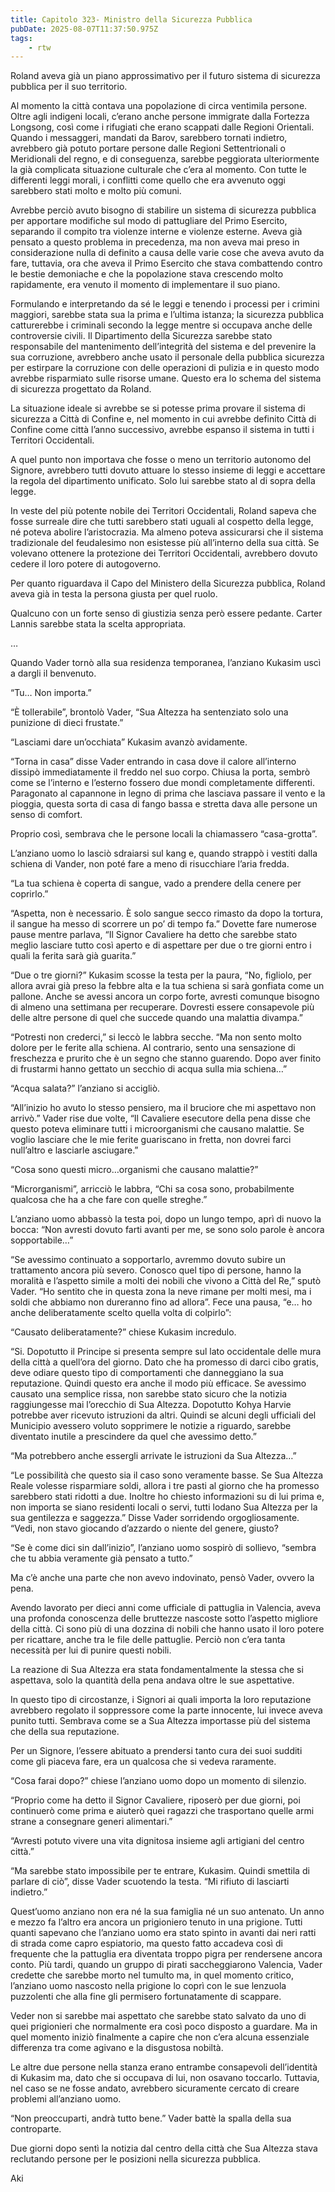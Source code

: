 ```yaml
---
title: Capitolo 323- Ministro della Sicurezza Pubblica
pubDate: 2025-08-07T11:37:50.975Z
tags:
    - rtw
---
```







Roland aveva già un piano approssimativo per il futuro sistema di sicurezza pubblica per il suo territorio.


Al momento la città contava una popolazione di circa ventimila persone. Oltre agli indigeni locali, c’erano anche persone immigrate dalla Fortezza Longsong, così come i rifugiati che erano scappati dalle Regioni Orientali. Quando i messaggeri, mandati da Barov, sarebbero tornati indietro, avrebbero già potuto portare persone dalle Regioni Settentrionali o Meridionali del regno, e di conseguenza, sarebbe peggiorata ulteriormente la già complicata situazione culturale che c’era al momento. Con tutte le differenti leggi morali, i conflitti come quello che era avvenuto oggi sarebbero stati molto e molto più comuni.


Avrebbe perciò avuto bisogno di stabilire un sistema di sicurezza pubblica per apportare modifiche sul modo di pattugliare del Primo Esercito, separando il compito tra violenze interne e violenze esterne. Aveva già pensato a questo problema in precedenza, ma non aveva mai preso in considerazione nulla di definito a causa delle varie cose che aveva avuto da fare, tuttavia, ora che aveva il Primo Esercito che stava combattendo contro le bestie demoniache e che la popolazione stava crescendo molto rapidamente, era venuto il momento di implementare il suo piano.


Formulando e interpretando da sé le leggi e tenendo i processi per i crimini maggiori, sarebbe stata sua la prima e l’ultima istanza; la sicurezza pubblica catturerebbe i criminali secondo la legge mentre si occupava anche delle controversie civili. Il Dipartimento della Sicurezza sarebbe stato responsabile del mantenimento dell’integrità del sistema e del prevenire la sua corruzione, avrebbero anche usato il personale della pubblica sicurezza per estirpare la corruzione con delle operazioni di pulizia e in questo modo avrebbe risparmiato sulle risorse umane. Questo era lo schema del sistema di sicurezza progettato da Roland.


La situazione ideale si avrebbe se si potesse prima provare il sistema di sicurezza a Città di Confine e, nel momento in cui avrebbe definito Città di Confine come città l’anno successivo, avrebbe espanso il sistema in tutti i Territori Occidentali.


A quel punto non importava che fosse o meno un territorio autonomo del Signore, avrebbero tutti dovuto attuare lo stesso insieme di leggi e accettare la regola del dipartimento unificato. Solo lui sarebbe stato al di sopra della legge.


In veste del più potente nobile dei Territori Occidentali, Roland sapeva che fosse surreale dire che tutti sarebbero stati uguali al cospetto della legge, né poteva abolire l’aristocrazia. Ma almeno poteva assicurarsi che il sistema tradizionale del feudalesimo non esistesse più all’interno della sua città. Se volevano ottenere la protezione dei Territori Occidentali, avrebbero dovuto cedere il loro potere di autogoverno.


Per quanto riguardava il Capo del Ministero della Sicurezza pubblica, Roland aveva già in testa la persona giusta per quel ruolo.


Qualcuno con un forte senso di giustizia senza però essere pedante. Carter Lannis sarebbe stata la scelta appropriata.


…


Quando Vader tornò alla sua residenza temporanea, l’anziano Kukasim uscì a dargli il benvenuto.


“Tu… Non importa.”


“È tollerabile”, brontolò Vader, “Sua Altezza ha sentenziato solo una punizione di dieci frustate.”


“Lasciami dare un’occhiata” Kukasim avanzò avidamente.


“Torna in casa” disse Vader entrando in casa dove il calore all’interno dissipò immediatamente il freddo nel suo corpo. Chiusa la porta, sembrò come se l’interno e l’esterno fossero due mondi completamente differenti. Paragonato al capannone in legno di prima che lasciava passare il vento e la pioggia, questa sorta di casa di fango bassa e stretta dava alle persone un senso di comfort.


Proprio così, sembrava che le persone locali la chiamassero “casa-grotta”.


L’anziano uomo lo lasciò sdraiarsi sul kang e, quando strappò i vestiti dalla schiena di Vander, non poté fare a meno di risucchiare l’aria fredda.


“La tua schiena è coperta di sangue, vado a prendere della cenere per coprirlo.”


“Aspetta, non è necessario. È solo sangue secco rimasto da dopo la tortura, il sangue ha messo di scorrere un po’ di tempo fa.” Dovette fare numerose pause mentre parlava, “Il Signor Cavaliere ha detto che sarebbe stato meglio lasciare tutto così aperto e di aspettare per due o tre giorni entro i quali la ferita sarà già guarita.”


“Due o tre giorni?” Kukasim scosse la testa per la paura, “No, figliolo, per allora avrai già preso la febbre alta e la tua schiena si sarà gonfiata come un pallone. Anche se avessi ancora un corpo forte, avresti comunque bisogno di almeno una settimana per recuperare. Dovresti essere consapevole più delle altre persone di quel che succede quando una malattia divampa.”


“Potresti non crederci,” si leccò le labbra secche. “Ma non sento molto dolore per le ferite alla schiena. Al contrario, sento una sensazione di freschezza e prurito che è un segno che stanno guarendo. Dopo aver finito di frustarmi hanno gettato un secchio di acqua sulla mia schiena…”


“Acqua salata?” l’anziano si accigliò.


“All’inizio ho avuto lo stesso pensiero, ma il bruciore che mi aspettavo non arrivò.” Vader rise due volte, “Il Cavaliere esecutore della pena disse che questo poteva eliminare tutti i microorganismi che causano malattie. Se voglio lasciare che le mie ferite guariscano in fretta, non dovrei farci null’altro e lasciarle asciugare.”


“Cosa sono questi micro…organismi che causano malattie?”


“Microrganismi”, arricciò le labbra, “Chi sa cosa sono, probabilmente qualcosa che ha a che fare con quelle streghe.”


L’anziano uomo abbassò la testa poi, dopo un lungo tempo, aprì di nuovo la bocca: “Non avresti dovuto farti avanti per me, se sono solo parole è ancora sopportabile…”


“Se avessimo continuato a sopportarlo, avremmo dovuto subire un trattamento ancora più severo. Conosco quel tipo di persone, hanno la moralità e l’aspetto simile a molti dei nobili che vivono a Città del Re,” sputò Vader. “Ho sentito che in questa zona la neve rimane per molti mesi, ma i soldi che abbiamo non dureranno fino ad allora”. Fece una pausa, “e… ho anche deliberatamente scelto quella volta di colpirlo”:


“Causato deliberatamente?” chiese Kukasim incredulo.


“Si. Dopotutto il Principe si presenta sempre sul lato occidentale delle mura della città a quell’ora del giorno. Dato che ha promesso di darci cibo gratis, deve odiare questo tipo di comportamenti che danneggiano la sua reputazione. Quindi questo era anche il modo più efficace. Se avessimo causato una semplice rissa, non sarebbe stato sicuro che la notizia raggiungesse mai l’orecchio di Sua Altezza. Dopotutto Kohya Harvie potrebbe aver ricevuto istruzioni da altri. Quindi se alcuni degli ufficiali del Municipio avessero voluto sopprimere le notizie a riguardo, sarebbe diventato inutile a prescindere da quel che avessimo detto.”


“Ma potrebbero anche essergli arrivate le istruzioni da Sua Altezza…”


“Le possibilità che questo sia il caso sono veramente basse. Se Sua Altezza Reale volesse risparmiare soldi, allora i tre pasti al giorno che ha promesso sarebbero stati ridotti a due. Inoltre ho chiesto informazioni su di lui prima e, non importa se siano residenti locali o servi, tutti lodano Sua Altezza per la sua gentilezza e saggezza.” Disse Vader sorridendo orgogliosamente. “Vedi, non stavo giocando d’azzardo o niente del genere, giusto?


“Se è come dici sin dall’inizio”, l’anziano uomo sospirò di sollievo, “sembra che tu abbia veramente già pensato a tutto.”


Ma c’è anche una parte che non avevo indovinato, pensò Vader, ovvero la pena.


Avendo lavorato per dieci anni come ufficiale di pattuglia in Valencia, aveva una profonda conoscenza delle bruttezze nascoste sotto l’aspetto migliore della città. Ci sono più di una dozzina di nobili che hanno usato il loro potere per ricattare, anche tra le file delle pattuglie. Perciò non c’era tanta necessità per lui di punire questi nobili.


La reazione di Sua Altezza era stata fondamentalmente la stessa che si aspettava, solo la quantità della pena andava oltre le sue aspettative.


In questo tipo di circostanze, i Signori ai quali importa la loro reputazione avrebbero regolato il soppressore come la parte innocente, lui invece aveva punito tutti. Sembrava come se a Sua Altezza importasse più del sistema che della sua reputazione.


Per un Signore, l’essere abituato a prendersi tanto cura dei suoi sudditi come gli piaceva fare, era un qualcosa che si vedeva raramente.


“Cosa farai dopo?” chiese l’anziano uomo dopo un momento di silenzio.


“Proprio come ha detto il Signor Cavaliere, riposerò per due giorni, poi continuerò come prima e aiuterò quei ragazzi che trasportano quelle armi strane a consegnare generi alimentari.”


“Avresti potuto vivere una vita dignitosa insieme agli artigiani del centro città.”


“Ma sarebbe stato impossibile per te entrare, Kukasim. Quindi smettila di parlare di ciò”, disse Vader scuotendo la testa. “Mi rifiuto di lasciarti indietro.”


Quest’uomo anziano non era né la sua famiglia né un suo antenato. Un anno e mezzo fa l’altro era ancora un prigioniero tenuto in una prigione. Tutti quanti sapevano che l’anziano uomo era stato spinto in avanti dai neri ratti di strada come capro espiatorio, ma questo fatto accadeva così di frequente che la pattuglia era diventata troppo pigra per rendersene ancora conto. Più tardi, quando un gruppo di pirati saccheggiarono Valencia, Vader credette che sarebbe morto nel tumulto ma, in quel momento critico, l’anziano uomo nascosto nella prigione lo coprì con le sue lenzuola puzzolenti che alla fine gli permisero fortunatamente di scappare.


Veder non si sarebbe mai aspettato che sarebbe stato salvato da uno di quei prigionieri che normalmente era così poco disposto a guardare. Ma in quel momento iniziò finalmente a capire che non c’era alcuna essenziale differenza tra come agivano e la disgustosa nobiltà.


Le altre due persone nella stanza erano entrambe consapevoli dell’identità di Kukasim ma, dato che si occupava di lui, non osavano toccarlo. Tuttavia, nel caso se ne fosse andato, avrebbero sicuramente cercato di creare problemi all’anziano uomo.


“Non preoccuparti, andrà tutto bene.” Vader battè la spalla della sua controparte.


Due giorni dopo sentì la notizia dal centro della città che Sua Altezza stava reclutando persone per le posizioni nella sicurezza pubblica.






Aki 




                                


                                



